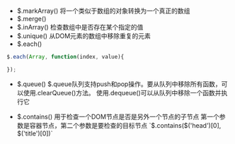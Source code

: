 ###
* $.markArray() 将一个类似于数组的对象转换为一个真正的数组
* $.merge()
* $.inArray() 检查数组中是否存在某个指定的值
* $.unique() 从DOM元素的数组中移除重复的元素
* $.each()
```js
$.each(Array, function(index, value){

});
```

* $.queue()
$.queue队列支持push和pop操作。要从队列中移除所有函数，可以使用.clearQueue()方法。
使用.dequeue()可以从队列中移除一个函数并执行它

* $.contains() 用于检查一个DOM节点是否是另外一个节点的子节点
第一个参数是容器节点，第二个参数是要检查的目标节点
`$.contains($('head')[0], $('title')[0])`



